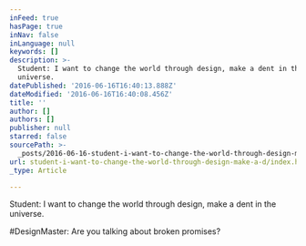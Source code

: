```yaml
---
inFeed: true
hasPage: true
inNav: false
inLanguage: null
keywords: []
description: >-
  Student: I want to change the world through design, make a dent in the
  universe.
datePublished: '2016-06-16T16:40:13.888Z'
dateModified: '2016-06-16T16:40:08.456Z'
title: ''
author: []
authors: []
publisher: null
starred: false
sourcePath: >-
  _posts/2016-06-16-student-i-want-to-change-the-world-through-design-make-a-d.md
url: student-i-want-to-change-the-world-through-design-make-a-d/index.html
_type: Article

---
```

Student: I want to change the world through design, make a dent in the universe.

\#DesignMaster: Are you talking about broken promises?